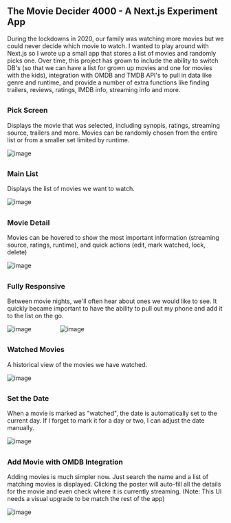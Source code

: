 ## The Movie Decider 4000 - A Next.js Experiment App

During the lockdowns in 2020, our family was watching more movies but we could never decide which movie to watch. I wanted to play around with Next.js so I wrote up a small app that stores a list of movies and randomly picks one. Over time, this project has grown to include the ability to switch DB's (so that we can have a list for grown up movies and one for movies with the kids), integration with OMDB and TMDB API's to pull in data like genre and runtime, and provide a number of extra functions like finding trailers, reviews, ratings, IMDB info, streaming info and more.

##

### Pick Screen

Displays the movie that was selected, including synopis, ratings, streaming source, trailers and more. Movies can be randomly chosen from the entire list or from a smaller set limited by runtime.

![image](https://user-images.githubusercontent.com/7939225/190296239-2389190e-13c5-4299-b39f-2278ec2000f6.png)

##

### Main List

Displays the list of movies we want to watch.

![image](https://user-images.githubusercontent.com/7939225/190295808-33e363ed-05e6-47ff-8016-b832a275f63e.png)

##

### Movie Detail

Movies can be hovered to show the most important information (streaming source, ratings, runtime), and quick actions (edit, mark watched, lock, delete)

![image](https://user-images.githubusercontent.com/7939225/191169481-24e58f5b-5e8a-430e-bebf-8bfa902d1e1b.png)

## 

### Fully Responsive

Between movie nights, we'll often hear about ones we would like to see. It quickly became important to have the ability to pull out my phone and add it to the list on the go.

![image](https://user-images.githubusercontent.com/7939225/191165858-e019830f-fa8d-483c-9393-465a53039d53.png) &nbsp; &nbsp; &nbsp; &nbsp; &nbsp; &nbsp; &nbsp; &nbsp; ![image](https://user-images.githubusercontent.com/7939225/191167099-2dddb8af-c6dc-4e17-af09-433b0e8cfb3b.png)


##

### Watched Movies

A historical view of the movies we have watched.

![image](https://user-images.githubusercontent.com/7939225/191163364-0790725c-4069-4077-9717-87758b2c6c04.png)

##

### Set the Date

When a movie is marked as "watched", the date is automatically set to the current day. If I forget to mark it for a day or two, I can adjust the date manually.

![image](https://user-images.githubusercontent.com/7939225/191164423-ed7b91c6-ec77-44f3-b74f-77eb95ead433.png)

##

### Add Movie with OMDB Integration

Adding movies is much simpler now. Just search the name and a list of matching movies is displayed. Clicking the poster will auto-fill all the details for the movie and even check where it is currently streaming. (Note: This UI needs a visual upgrade to be match the rest of the app)

![image](https://user-images.githubusercontent.com/7939225/190296813-fa9928e5-cc43-4980-8303-311b3d1c88a5.png)

